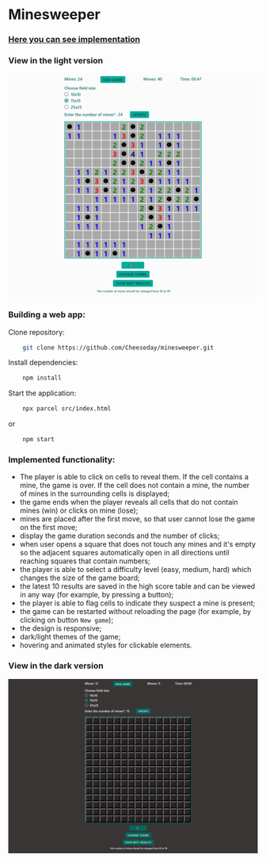 # Minesweeper

### [Here you can see implementation](https://cheeseday.github.io/minesweeper/src/index.html)

### View in the light version

<kbd>![screenshot](assets/completed_game.png)</kbd>

### Building a web app:

Clone repository:
```sh
    git clone https://github.com/Cheeseday/minesweeper.git
```

Install dependencies:
```sh
    npm install
```

Start the application:
```sh
    npx parcel src/index.html
```

or

```sh
    npm start
``` 

### Implemented functionality:

- The player is able to click on cells to reveal them. If the cell contains a mine, the game is over. If the cell does not contain a mine, the number of mines in the surrounding cells is displayed;
- the game ends when the player reveals all cells that do not contain mines (win) or clicks on mine (lose);
- mines are placed after the first move, so that user cannot lose the game on the first move;
- display the game duration seconds and the number of clicks;
- when user opens a square that does not touch any mines and  it's empty so the adjacent squares automatically open in all directions until reaching squares that contain numbers;
- the player is able to select a difficulty level (easy, medium, hard) which changes the size of the game board;
- the latest 10 results are saved in the high score table and can be viewed in any way (for example, by pressing a button);
- the player is able to flag cells to indicate they suspect a mine is present;
- the game can be restarted without reloading the page (for example, by clicking on button `New game`);
- the design is responsive;
- dark/light themes of the game;
- hovering and animated styles for clickable elements.

### View in the dark version

<kbd>![screenshot](assets/dark_theme_view.png)</kbd>